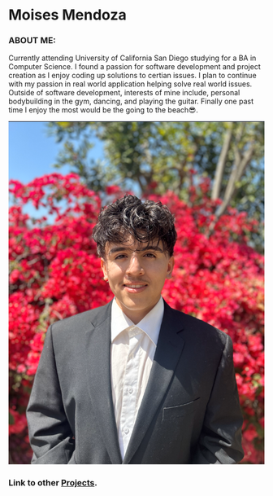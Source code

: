 <!-- THINGS TODO -->
<!--This is where you'll create your User Page, which should include content that introduces who you are as a programmer and as a person. -->

# Moises Mendoza

### ABOUT ME: 
Currently attending University of California San Diego studying for a BA in Computer Science. I found a passion for software development and project creation as I enjoy coding up solutions to certian issues. I plan to continue with my passion in real world application helping solve real world issues. Outside of software development, interests of mine include, personal bodybuilding in the gym, dancing, and playing the guitar. Finally one past time I enjoy the most would be the going to the beach😎.


![About Me](ProfilePic.png)


### Link to other [Projects](https://github.com/MoisesRM32/spis23-finalproject-Eduardo-Moises.git).
